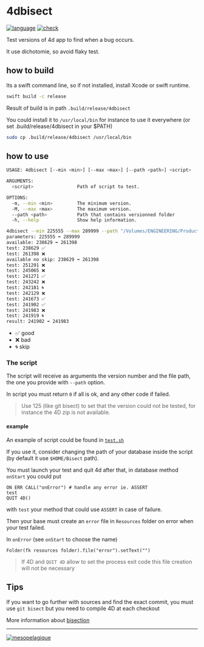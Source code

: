 # 4dbisect

[![language][code-shield]][code-url]
[![check][check-shield]][check-url]

Test versions of 4d app to find when a bug occurs.

It use dichotomie, so avoid flaky test.

## how to build

Its a swift command line, so if not installed, install Xcode or swift runtime.

```bash
swift build -c release
```

Result of build is in path `.build/release/4dbisect`

You could install it to `/usr/local/bin` for instance to use it everywhere (or set .build/release/4dbisect in your $PATH)

```bash
sudo cp .build/release/4dbisect /usr/local/bin
````

## how to use

```bash
USAGE: 4dbisect [--min <min>] [--max <max>] [--path <path>] <script>

ARGUMENTS:
  <script>                Path of script to test. 

OPTIONS:
  -m, --min <min>         The minimum version. 
  -M, --max <max>         The maximum version. 
  --path <path>           Path that contains versionned folder 
  -h, --help              Show help information.
```

```bash
4dbisect --min 225555 --max 289999 --path "/Volumes/ENGINEERING/Products/Compiled/Build/Main" ./test.sh
parameters: 225555 ➡ 289999
available: 238629 ➡ 261398
test: 238629 ✅
test: 261398 ❌
available no skip: 238629 ➡ 261398
test: 251291 ❌
test: 245065 ❌
test: 241271 ✅
test: 243242 ❌
test: 242181 🌀
test: 242129 ❌
test: 241673 ✅
test: 241902 ✅
test: 241983 ❌
test: 241919 🌀
result: 241902 ➡ 241983
```

- ✅ good  
- ❌ bad 
- 🌀 skip

### The script

The script will receive as arguments the version number and the file path, the one you provide with `--path` option.

In script you must return `0` if all is ok, and any other code if failed.

> Use 125 (like git bisect) to set that the version could not be tested, for instance the 4D zip is not available.

#### example 

An example of script could be found in [`test.sh`](test.sh)

If you use it, consider changing the path of your database inside the script (by default it use `$HOME/Bisect` path).

You must launch your test and quit 4d after that, in database method `onStart` you could put

```4d
ON ERR CALL("onError") # handle any error ie. ASSERT
test
QUIT 4D()
```

with `test` your method that could use `ASSERT` in case of failure.

Then your base must create an `error` file in `Resources` folder on error when your test failed. 

In `onError` (see `onStart` to choose the name)

```4d
Folder(fk resources folder).file("error").setText("")
```

> If 4D and `QUIT 4D` allow to set the process exit code this file creation will not be necessary

## Tips

If you want to go further with sources and find the exact commit, you must use `git bisect` but you need to compile 4D at each checkout

More information about [bisection](https://en.wikipedia.org/wiki/Bisection_(software_engineering))

---

[<img src="https://mesopelagique.github.io/quatred.png" alt="mesopelagique"/>](https://mesopelagique.github.io/)

[code-shield]: https://img.shields.io/static/v1?label=language&message=swift&color=orange
[code-url]: http://swift.org/
[release-shield]: https://img.shields.io/github/v/release/mesopelagique/4dbisect
[release-url]: https://github.com/mesopelagique/ClassStoreDiagram/4dbisect/latest
[check-shield]: https://github.com/mesopelagique/4dbisect/workflows/Swift/badge.svg
[check-url]: https://github.com/mesopelagique/4dbisect/actions?query=workflow%3ASwift
